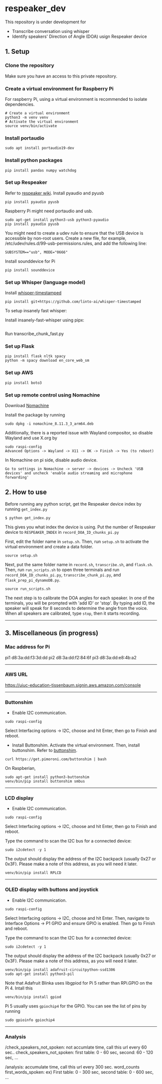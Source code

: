 # respeaker_dev

This repository is under development for
 - Transcribe conversation using whisper
 - Identify speakers' Direction of Angle (DOA) usign Respeaker device

## 1. Setup

### Clone the repository

Make sure you have an access to this private repository.

### Create a virtual environment for Raspberry Pi

For raspberry Pi, using a virtual environment is recommended to isolate dependencies.
```
# Create a virtual environment
python3 -m venv venv
# Activate the virtual environment
source venv/bin/activate
```

### Install portaudio
```
sudo apt install portaudio19-dev
```

### Install python packages
```
pip install pandas numpy watchdog
```

### Set up Respeaker
Refer to [respeaker wiki](https://wiki.seeedstudio.com/ReSpeaker-USB-Mic-Array/).
Install pyaudio and pyusb
```
pip install pyaudio pyusb
```

Raspberry Pi might need portaudio and usb.
```
sudo apt-get install python3-usb python3-pyaudio
pip install pyaudio pyusb
```

You might need to create a udev rule to ensure that the USB device is accessible by non-root users. Create a new file, for example, /etc/udev/rules.d/99-usb-permissions.rules, and add the following line:
```
SUBSYSTEM=="usb", MODE="0666"
```

Install sounddevice for Pi
```
pip install sounddevice
```

### Set up Whisper (language model)

Install [whisper-timestamped](https://github.com/linto-ai/whisper-timestamped)
```
pip install git+https://github.com/linto-ai/whisper-timestamped
```

To setup insanely fast whisper:

Install insanely-fast-whisper using pipx:

```pipx install insanely-fast-whisper --force
```

Run transcribe_chunk_fast.py 

### Set up Flask
```
pip install flask nltk spacy
python -m spacy download en_core_web_sm
```

### Set up AWS
```
pip install boto3
```

### Set up remote control using Nomachine

Download [Nomachine](https://downloads.nomachine.com/download/?id=109&distro=Raspberry&hw=Pi4)

Install the package by running

```
sudo dpkg -i nomachine_8.11.3_3_arm64.deb
```

Additionally, there is a reported issue with Wayland compositor, so disable Wayland and use X.org by

```
sudo raspi-config
Advanced Options -> Wayland -> X11 -> OK -> Finish -> Yes (to reboot)
```

In Nomachine on pi side, disable audio device.
```
Go to settings in Nomachine -> server -> devices -> Uncheck 'USB devices' and uncheck 'enable audio streaming and microphone forwarding'
```


## 2. How to use

Before running any python script, get the Respeaker device index by running `get_index.py`
```
$ python get_index.py 
``` 

This gives you what index the device is using. Put the number of Respeaker device to `RESPEAKER_INDEX` in `record_DOA_ID_chunks_pi.py`

First, edit the folder name in `setup.sh`. Then, run `setup.sh` to activate the virtual environment and create a data folder.
```
source setup.sh
```

Next, put the same folder name in `record.sh`, `transcribe.sh`, and `flask.sh`. Then, run `run_scripts.sh` to open three terminals and run `record_DOA_ID_chunks_pi.py`, `transcribe_chunk_pi.py`, and `flask_prep_pi_dynamoDB.py`.
```
source run_scripts.sh
```

The next step is to calibrate the DOA angles for each speaker. In one of the terminals, you will be prompted with 'add ID' or 'stop'. By typing add ID, the speaker will speak for 8 seconds to determine the angle from the voice. When all speakers are calibrated, type `stop`, then it starts recording.

----------------------------------------------------------------------------------------
## 3. Miscellaneous (in progress)

### Mac address for Pi
pi1 d8:3a:dd:f3:3d:dd
pi2 d8:3a:dd:f2:84:6f
pi3 d8:3a:dd:e8:4b:a2

----------------------------------------------------------------------------------------
### AWS URL

https://uiuc-education-tissenbaum.signin.aws.amazon.com/console

----------------------------------------------------------------------------------------
### Buttonshim
- Enable I2C communication.
```
sudo raspi-config
```
Select Interfacing options -> I2C, choose <Yes> and hit Enter, then go to Finish and reboot.

- Install Buttonshim.
Activate the virtual environment. Then, install buttonshim. Refer to [buttonshim](https://github.com/pimoroni/button-shim).

```
curl https://get.pimoroni.com/buttonshim | bash
```

On Raspberian,
```
sudo apt-get install python3-buttonshim
venv/bin/pip install buttonshim smbus
```
----------------------------------------------------------------------------------------
### LCD display
- Enable I2C communication.
```
sudo raspi-config
```
Select Interfacing options -> I2C, choose <Yes> and hit Enter, then go to Finish and reboot.

Type the command to scan the I2C bus for a connected device:
```
sudo i2cdetect -y 1
```
The output should display the address of the I2C backpack (usually 0x27 or 0x3F). Please make a note of this address, as you will need it later.

```
venv/bin/pip install RPLCD
```
----------------------------------------------------------------------------------------

### OLED display with buttons and joystick
- Enable I2C communication.
```
sudo raspi-config
```
Select Interfacing options -> I2C, choose <Yes> and hit Enter. Then, navigate to Interface Options -> P1 GPIO and ensure GPIO is enabled.
Then go to Finish and reboot.

Type the command to scan the I2C bus for a connected device:
```
sudo i2cdetect -y 1
```
The output should display the address of the I2C backpack (usually 0x27 or 0x3F). Please make a note of this address, as you will need it later.

```
venv/bin/pip install adafruit-circuitpython-ssd1306
sudo apt-get install python3-pil
```
Note that Adafruit Blinka uses libgpiod for Pi 5 rather than RPi.GPIO on the Pi 4. Intall this
```
venv/bin/pip install gpiod
```

Pi 5 usually uses `gpiochip4` for the GPIO. You can see the list of pins by running
```
sudo gpioinfo gpiochip4
```

----------------------------------------------------------------------------------------
### Analysis

/check_speakers_not_spoken: not accumlate time, call this url every 60 sec..
check_speakers_not_spoken: first table: 0 - 60 sec, second: 60 - 120 sec, ...

/analysis: accumulate time, call this url every 300 sec.
word_counts
first_words_spoken: 
ex) First table: 0 - 300 sec, second table: 0 - 600 sec, ... 
